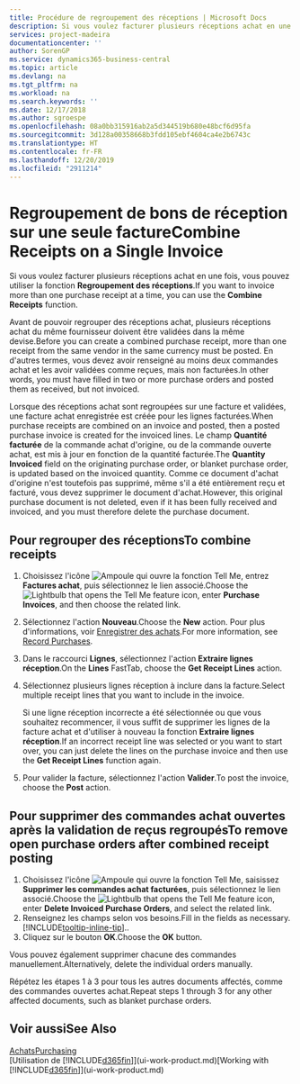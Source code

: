 ```yaml
---
title: Procédure de regroupement des réceptions | Microsoft Docs
description: Si vous voulez facturer plusieurs réceptions achat en une fois, vous pouvez utiliser la fonction Regroupement des réceptions.
services: project-madeira
documentationcenter: ''
author: SorenGP
ms.service: dynamics365-business-central
ms.topic: article
ms.devlang: na
ms.tgt_pltfrm: na
ms.workload: na
ms.search.keywords: ''
ms.date: 12/17/2018
ms.author: sgroespe
ms.openlocfilehash: 08a0bb315916ab2a5d344519b680e48bcf6d95fa
ms.sourcegitcommit: 3d128a00358668b3fdd105ebf4604ca4e2b6743c
ms.translationtype: HT
ms.contentlocale: fr-FR
ms.lasthandoff: 12/20/2019
ms.locfileid: "2911214"
---
```

# <a name="combine-receipts-on-a-single-invoice"></a><span data-ttu-id="157c8-103">Regroupement de bons de réception sur une seule facture</span><span class="sxs-lookup"><span data-stu-id="157c8-103">Combine Receipts on a Single Invoice</span></span>
<span data-ttu-id="157c8-104">Si vous voulez facturer plusieurs réceptions achat en une fois, vous pouvez utiliser la fonction **Regroupement des réceptions**.</span><span class="sxs-lookup"><span data-stu-id="157c8-104">If you want to invoice more than one purchase receipt at a time, you can use the **Combine Receipts** function.</span></span>  

<span data-ttu-id="157c8-105">Avant de pouvoir regrouper des réceptions achat, plusieurs réceptions achat du même fournisseur doivent être validées dans la même devise.</span><span class="sxs-lookup"><span data-stu-id="157c8-105">Before you can create a combined purchase receipt, more than one receipt from the same vendor in the same currency must be posted.</span></span> <span data-ttu-id="157c8-106">En d'autres termes, vous devez avoir renseigné au moins deux commandes achat et les avoir validées comme reçues, mais non facturées.</span><span class="sxs-lookup"><span data-stu-id="157c8-106">In other words, you must have filled in two or more purchase orders and posted them as received, but not invoiced.</span></span>  

<span data-ttu-id="157c8-107">Lorsque des réceptions achat sont regroupées sur une facture et validées, une facture achat enregistrée est créée pour les lignes facturées.</span><span class="sxs-lookup"><span data-stu-id="157c8-107">When purchase receipts are combined on an invoice and posted, then a posted purchase invoice is created for the invoiced lines.</span></span> <span data-ttu-id="157c8-108">Le champ **Quantité facturée** de la commande achat d'origine, ou de la commande ouverte achat, est mis à jour en fonction de la quantité facturée.</span><span class="sxs-lookup"><span data-stu-id="157c8-108">The **Quantity Invoiced** field on the originating purchase order, or blanket purchase order, is updated based on the invoiced quantity.</span></span> <span data-ttu-id="157c8-109">Comme ce document d'achat d'origine n'est toutefois pas supprimé, même s'il a été entièrement reçu et facturé, vous devez supprimer le document d'achat.</span><span class="sxs-lookup"><span data-stu-id="157c8-109">However, this original purchase document is not deleted, even if it has been fully received and invoiced, and you must therefore delete the purchase document.</span></span>  

## <a name="to-combine-receipts"></a><span data-ttu-id="157c8-110">Pour regrouper des réceptions</span><span class="sxs-lookup"><span data-stu-id="157c8-110">To combine receipts</span></span>  
1. <span data-ttu-id="157c8-111">Choisissez l'icône ![Ampoule qui ouvre la fonction Tell Me](media/ui-search/search_small.png "Dites-moi ce que vous voulez faire"), entrez **Factures achat**, puis sélectionnez le lien associé.</span><span class="sxs-lookup"><span data-stu-id="157c8-111">Choose the ![Lightbulb that opens the Tell Me feature](media/ui-search/search_small.png "Tell me what you want to do") icon, enter **Purchase Invoices**, and then choose the related link.</span></span>  
2. <span data-ttu-id="157c8-112">Sélectionnez l'action **Nouveau**.</span><span class="sxs-lookup"><span data-stu-id="157c8-112">Choose the **New** action.</span></span> <span data-ttu-id="157c8-113">Pour plus d'informations, voir [Enregistrer des achats](purchasing-how-record-purchases.md).</span><span class="sxs-lookup"><span data-stu-id="157c8-113">For more information, see [Record Purchases](purchasing-how-record-purchases.md).</span></span>  
3. <span data-ttu-id="157c8-114">Dans le raccourci **Lignes**, sélectionnez l'action **Extraire lignes réception**.</span><span class="sxs-lookup"><span data-stu-id="157c8-114">On the **Lines** FastTab, choose the **Get Receipt Lines** action.</span></span>  
4. <span data-ttu-id="157c8-115">Sélectionnez plusieurs lignes réception à inclure dans la facture.</span><span class="sxs-lookup"><span data-stu-id="157c8-115">Select multiple receipt lines that you want to include in the invoice.</span></span>  

    <span data-ttu-id="157c8-116">Si une ligne réception incorrecte a été sélectionnée ou que vous souhaitez recommencer, il vous suffit de supprimer les lignes de la facture achat et d'utiliser à nouveau la fonction **Extraire lignes réception**.</span><span class="sxs-lookup"><span data-stu-id="157c8-116">If an incorrect receipt line was selected or you want to start over, you can just delete the lines on the purchase invoice and then use the **Get Receipt Lines** function again.</span></span>  
5. <span data-ttu-id="157c8-117">Pour valider la facture, sélectionnez l'action **Valider**.</span><span class="sxs-lookup"><span data-stu-id="157c8-117">To post the invoice, choose the **Post** action.</span></span>  

## <a name="to-remove-open-purchase-orders-after-combined-receipt-posting"></a><span data-ttu-id="157c8-118">Pour supprimer des commandes achat ouvertes après la validation de reçus regroupés</span><span class="sxs-lookup"><span data-stu-id="157c8-118">To remove open purchase orders after combined receipt posting</span></span>  
1. <span data-ttu-id="157c8-119">Choisissez l'icône ![Ampoule qui ouvre la fonction Tell Me](media/ui-search/search_small.png "Dites-moi ce que vous voulez faire"), saisissez **Supprimer les commandes achat facturées**, puis sélectionnez le lien associé.</span><span class="sxs-lookup"><span data-stu-id="157c8-119">Choose the ![Lightbulb that opens the Tell Me feature](media/ui-search/search_small.png "Tell me what you want to do") icon, enter **Delete Invoiced Purchase Orders**, and select the related link.</span></span>  
2. <span data-ttu-id="157c8-120">Renseignez les champs selon vos besoins.</span><span class="sxs-lookup"><span data-stu-id="157c8-120">Fill in the fields as necessary.</span></span> [!INCLUDE[tooltip-inline-tip](includes/tooltip-inline-tip_md.md)]<span data-ttu-id="157c8-121">.</span><span class="sxs-lookup"><span data-stu-id="157c8-121">.</span></span>
3. <span data-ttu-id="157c8-122">Cliquez sur le bouton **OK**.</span><span class="sxs-lookup"><span data-stu-id="157c8-122">Choose the **OK** button.</span></span>  

<span data-ttu-id="157c8-123">Vous pouvez également supprimer chacune des commandes manuellement.</span><span class="sxs-lookup"><span data-stu-id="157c8-123">Alternatively, delete the individual orders manually.</span></span>

<span data-ttu-id="157c8-124">Répétez les étapes 1 à 3 pour tous les autres documents affectés, comme des commandes ouvertes achat.</span><span class="sxs-lookup"><span data-stu-id="157c8-124">Repeat steps 1 through 3 for any other affected documents, such as blanket purchase orders.</span></span>

## <a name="see-also"></a><span data-ttu-id="157c8-125">Voir aussi</span><span class="sxs-lookup"><span data-stu-id="157c8-125">See Also</span></span>  
[<span data-ttu-id="157c8-126">Achats</span><span class="sxs-lookup"><span data-stu-id="157c8-126">Purchasing</span></span>](purchasing-manage-purchasing.md)  
<span data-ttu-id="157c8-127">[Utilisation de [!INCLUDE[d365fin](includes/d365fin_md.md)]](ui-work-product.md)</span><span class="sxs-lookup"><span data-stu-id="157c8-127">[Working with [!INCLUDE[d365fin](includes/d365fin_md.md)]](ui-work-product.md)</span></span>
